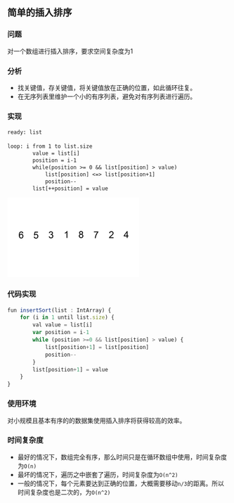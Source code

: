 ## 简单的插入排序

### 问题

对一个数组进行插入排序，要求空间复杂度为1

### 分析

* 找关键值，存关键值，将关键值放在正确的位置，如此循环往复。
* 在无序列表里维护一个小的有序列表，避免对有序列表进行遍历。

### 实现

```
ready: list

loop: i from 1 to list.size
        value = list[i]
        position = i-1
        while(position >= 0 && list[position] > value)
            list[position] <=> list[position+1]
            position--
        list[++position] = value     
```

<img src="..\res\Insertion-sort-example-300px.gif"/>

### 代码实现

```js
fun insertSort(list : IntArray) {
    for (i in 1 until list.size) {
        val value = list[i]
        var position = i-1
        while (position >=0 && list[position] > value) {
            list[position+1] = list[position]
            position--
        }
        list[position+1] = value
    }
}
```

### 使用环境

对小规模且基本有序的的数据集使用插入排序将获得较高的效率。

### 时间复杂度

* 最好的情况下，数组完全有序，那么时间只是在循环数组中使用，时间复杂度为`O(n)`
* 最坏的情况下，遍历之中嵌套了遍历，时间复杂度为`O(n^2)`
* 一般的情况下，每个元素要达到正确的位置，大概需要移动`n/3`的距离。所以时间复杂度也是二次的，为`O(n^2)`
